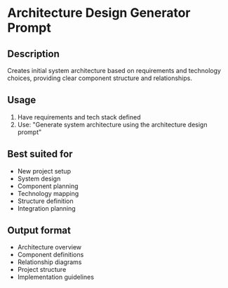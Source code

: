 # Architecture Design Generator Prompt

## Description

Creates initial system architecture based on requirements and technology choices, providing clear component structure and relationships.

## Usage

1. Have requirements and tech stack defined
2. Use: "Generate system architecture using the architecture design prompt"

## Best suited for

- New project setup
- System design
- Component planning
- Technology mapping
- Structure definition
- Integration planning

## Output format

- Architecture overview
- Component definitions
- Relationship diagrams
- Project structure
- Implementation guidelines

